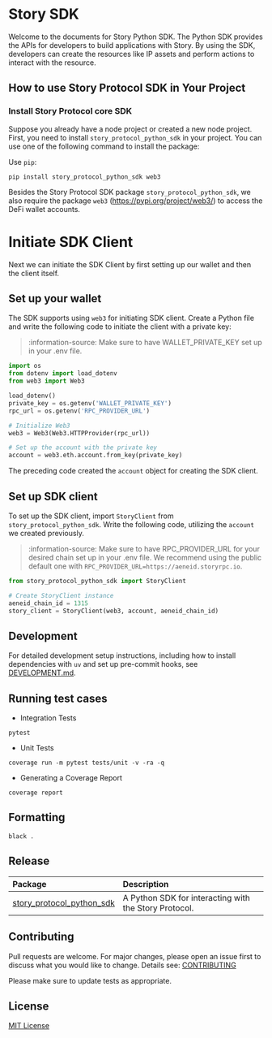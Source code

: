 # Story SDK

Welcome to the documents for Story Python SDK. The Python SDK provides the APIs for developers to build applications with Story. By using the SDK, developers can create the resources like IP assets and perform actions to interact with the resource.

## How to use Story Protocol SDK in Your Project

### Install Story Protocol core SDK

Suppose you already have a node project or created a new node project. First, you need to install `story_protocol_python_sdk` in your project. You can use one of the following command to install the package:

Use `pip`:

```
pip install story_protocol_python_sdk web3
```

Besides the Story Protocol SDK package `story_protocol_python_sdk`, we also require the package `web3` (https://pypi.org/project/web3/) to access the DeFi wallet accounts.

# Initiate SDK Client

Next we can initiate the SDK Client by first setting up our wallet and then the client itself.

## Set up your wallet

The SDK supports using `web3` for initiating SDK client. Create a Python file and write the following code to initiate the client with a private key:

> :information-source: Make sure to have WALLET_PRIVATE_KEY set up in your .env file.

```Python main.py
import os
from dotenv import load_dotenv
from web3 import Web3

load_dotenv()
private_key = os.getenv('WALLET_PRIVATE_KEY')
rpc_url = os.getenv('RPC_PROVIDER_URL')

# Initialize Web3
web3 = Web3(Web3.HTTPProvider(rpc_url))

# Set up the account with the private key
account = web3.eth.account.from_key(private_key)
```

The preceding code created the `account` object for creating the SDK client.

## Set up SDK client

To set up the SDK client, import `StoryClient` from `story_protocol_python_sdk`. Write the following code, utilizing the `account` we created previously.

> :information-source: Make sure to have RPC_PROVIDER_URL for your desired chain set up in your .env file. We recommend using the public default one with `RPC_PROVIDER_URL=https://aeneid.storyrpc.io`.

```Python main.py
from story_protocol_python_sdk import StoryClient

# Create StoryClient instance
aeneid_chain_id = 1315
story_client = StoryClient(web3, account, aeneid_chain_id)
```

## Development

For detailed development setup instructions, including how to install dependencies with `uv` and set up pre-commit hooks, see [DEVELOPMENT.md](DEVELOPMENT.md).

## Running test cases

- Integration Tests

```
pytest
```

- Unit Tests

```
coverage run -m pytest tests/unit -v -ra -q
```

- Generating a Coverage Report

```
coverage report
```

## Formatting

```
black .
```

## Release

| Package                                                      | Description                                           |
| :----------------------------------------------------------- | :---------------------------------------------------- |
| [story_protocol_python_sdk](./src/story_protocol_python_sdk) | A Python SDK for interacting with the Story Protocol. |

## Contributing

Pull requests are welcome. For major changes, please open an issue first
to discuss what you would like to change. Details see: [CONTRIBUTING](/CONTRIBUTING.md)

Please make sure to update tests as appropriate.

## License

[MIT License](/LICENSE.md)
